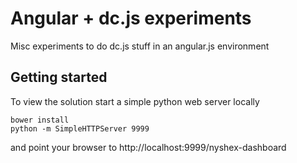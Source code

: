 Angular + dc.js experiments
===========================

Misc experiments to do dc.js stuff in an angular.js environment

Getting started
---------------

To view the solution start a simple python web server locally
```
bower install
python -m SimpleHTTPServer 9999
```
and point your browser to http://localhost:9999/nyshex-dashboard
